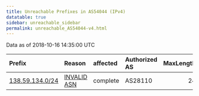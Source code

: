 ```yaml
---
title: Unreachable Prefixes in AS54044 (IPv4)
datatable: true
sidebar: unreachable_sidebar
permalink: unreachable_AS54044-v4.html
---
```


Data as of 2018-10-16 14:35:00 UTC


<div class="datatable-begin"></div>

| Prefix                                                   | Reason                                                                                                 | affected   | Authorized AS   |   MaxLength | Anchor                                         |   unreachable /24s |
|:---------------------------------------------------------|:-------------------------------------------------------------------------------------------------------|:-----------|:----------------|------------:|:-----------------------------------------------|-------------------:|
| [138.59.134.0/24](https://stat.ripe.net/138.59.134.0/24) | [INVALID ASN](https://rpki-validator.ripe.net/announcement-preview?asn=AS54044&prefix=138.59.134.0/24) | complete   | AS28110         |          24 | [LACNIC](unreachable_LACNIC_RPKI_Root-v4.html) |                  1 |

<div class="datatable-end"></div>